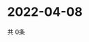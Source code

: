 # 2022-04-08
  共 0条

  <!-- BEGIN -->
  <!-- 最后更新时间Fri Apr 08 2022 18:07:27 GMT+0000 (Coordinated Universal Time) -->
  
  <!-- END -->
  
  
